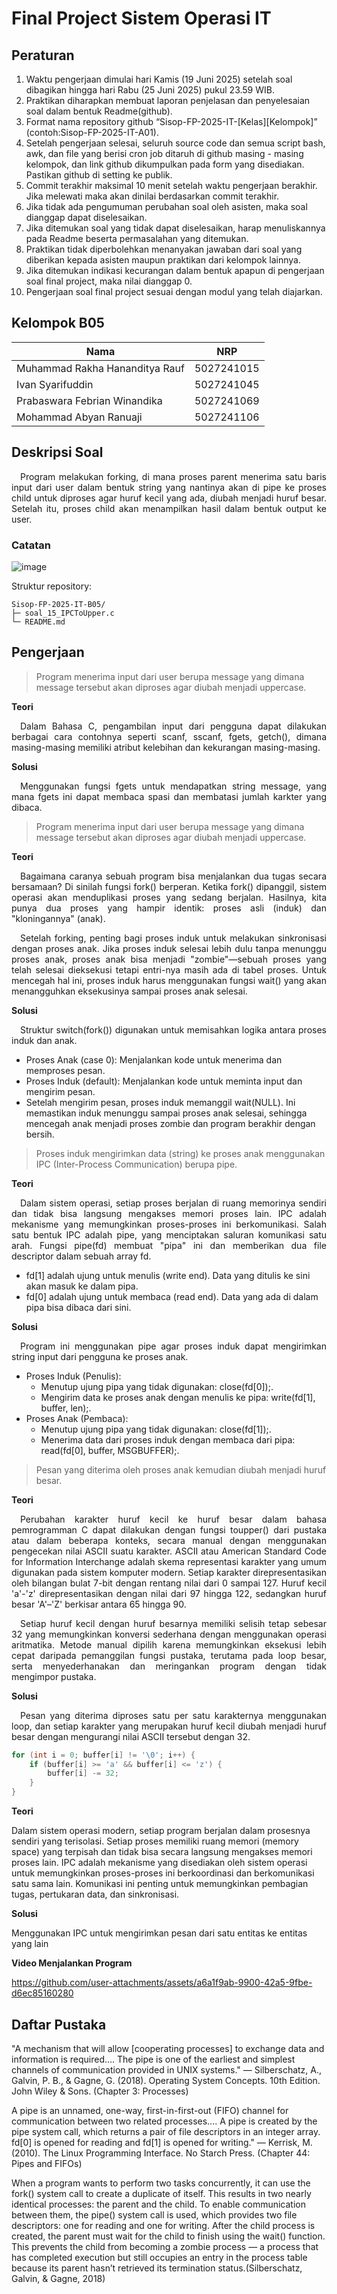 # Final Project Sistem Operasi IT

## Peraturan
1. Waktu pengerjaan dimulai hari Kamis (19 Juni 2025) setelah soal dibagikan hingga hari Rabu (25 Juni 2025) pukul 23.59 WIB.
2. Praktikan diharapkan membuat laporan penjelasan dan penyelesaian soal dalam bentuk Readme(github).
3. Format nama repository github “Sisop-FP-2025-IT-[Kelas][Kelompok]” (contoh:Sisop-FP-2025-IT-A01).
4. Setelah pengerjaan selesai, seluruh source code dan semua script bash, awk, dan file yang berisi cron job ditaruh di github masing - masing kelompok, dan link github dikumpulkan pada form yang disediakan. Pastikan github di setting ke publik.
5. Commit terakhir maksimal 10 menit setelah waktu pengerjaan berakhir. Jika melewati maka akan dinilai berdasarkan commit terakhir.
6. Jika tidak ada pengumuman perubahan soal oleh asisten, maka soal dianggap dapat diselesaikan.
7. Jika ditemukan soal yang tidak dapat diselesaikan, harap menuliskannya pada Readme beserta permasalahan yang ditemukan.
8. Praktikan tidak diperbolehkan menanyakan jawaban dari soal yang diberikan kepada asisten maupun praktikan dari kelompok lainnya.
9. Jika ditemukan indikasi kecurangan dalam bentuk apapun di pengerjaan soal final project, maka nilai dianggap 0.
10. Pengerjaan soal final project sesuai dengan modul yang telah diajarkan.

## Kelompok B05

Nama 				| NRP
---				| ---
Muhammad Rakha Hananditya Rauf 	| 5027241015
Ivan Syarifuddin 		| 5027241045
Prabaswara Febrian Winandika 	| 5027241069
Mohammad Abyan Ranuaji 		| 5027241106

## Deskripsi Soal

<p align="justify">
&emsp;Program melakukan forking, di mana proses parent menerima satu baris input dari user dalam bentuk string yang nantinya akan di pipe ke proses child untuk diproses agar huruf kecil yang ada, diubah menjadi huruf besar. Setelah itu, proses child akan menampilkan hasil dalam bentuk output ke user.
</p>
  
### Catatan

![image](https://github.com/user-attachments/assets/5b7bd25d-9982-4d06-aff9-ea079797616f)

Struktur repository:
```
Sisop-FP-2025-IT-B05/
├─ soal_15_IPCToUpper.c
└─ README.md
```

## Pengerjaan

> Program menerima input dari user berupa message yang dimana message tersebut akan diproses agar diubah menjadi uppercase.

**Teori**

<p align="justify">
&emsp;Dalam Bahasa C, pengambilan input dari pengguna dapat dilakukan berbagai cara contohnya seperti scanf, sscanf, fgets, getch(), dimana masing-masing memiliki atribut kelebihan dan kekurangan masing-masing.
</p>
  
**Solusi**

<p align="justify">
&emsp;Menggunakan fungsi fgets untuk mendapatkan string message, yang mana fgets ini dapat membaca spasi dan membatasi jumlah karkter yang dibaca.
</p>
  
> Program menerima input dari user berupa message yang dimana message tersebut akan diproses agar diubah menjadi uppercase.

**Teori**

<p align="justify">
&emsp;Bagaimana caranya sebuah program bisa menjalankan dua tugas secara bersamaan? Di sinilah fungsi fork() berperan. Ketika fork() dipanggil, sistem operasi akan menduplikasi proses yang sedang berjalan. Hasilnya, kita punya dua proses yang hampir identik: proses asli (induk) dan "kloningannya" (anak).
</p>

<p align="justify">
&emsp;Setelah forking, penting bagi proses induk untuk melakukan sinkronisasi dengan proses anak. Jika proses induk selesai lebih dulu tanpa menunggu proses anak, proses anak bisa menjadi "zombie"—sebuah proses yang telah selesai dieksekusi tetapi entri-nya masih ada di tabel proses. Untuk mencegah hal ini, proses induk harus menggunakan fungsi wait() yang akan menangguhkan eksekusinya sampai proses anak selesai.
</p>
  
**Solusi**

<p align="justify">
&emsp;Struktur switch(fork()) digunakan untuk memisahkan logika antara proses induk dan anak.
</p>

- Proses Anak (case 0): Menjalankan kode untuk menerima dan memproses pesan.
- Proses Induk (default): Menjalankan kode untuk meminta input dan mengirim pesan.
- Setelah mengirim pesan, proses induk memanggil wait(NULL). Ini memastikan induk menunggu sampai proses anak selesai, sehingga mencegah anak menjadi proses zombie dan program berakhir dengan bersih.

> Proses induk mengirimkan data (string) ke proses anak menggunakan IPC (Inter-Process Communication) berupa pipe.

**Teori**

<p align="justify">
&emsp;Dalam sistem operasi, setiap proses berjalan di ruang memorinya sendiri dan tidak bisa langsung mengakses memori proses lain. IPC adalah mekanisme yang memungkinkan proses-proses ini berkomunikasi. Salah satu bentuk IPC adalah pipe, yang menciptakan saluran komunikasi satu arah. Fungsi pipe(fd) membuat "pipa" ini dan memberikan dua file descriptor dalam sebuah array fd.
</p>

- fd[1] adalah ujung untuk menulis (write end). Data yang ditulis ke sini akan masuk ke dalam pipa.
- fd[0] adalah ujung untuk membaca (read end). Data yang ada di dalam pipa bisa dibaca dari sini.
  
**Solusi**

<p align="justify">
&emsp;Program ini menggunakan pipe agar proses induk dapat mengirimkan string input dari pengguna ke proses anak.
</p>

- Proses Induk (Penulis):
  - Menutup ujung pipa yang tidak digunakan: close(fd[0]);.
  - Mengirim data ke proses anak dengan menulis ke pipa: write(fd[1], buffer, len);.
- Proses Anak (Pembaca):
  - Menutup ujung pipa yang tidak digunakan: close(fd[1]);.
  - Menerima data dari proses induk dengan membaca dari pipa: read(fd[0], buffer, MSGBUFFER);.

> Pesan yang diterima oleh proses anak kemudian diubah menjadi huruf besar.

**Teori**

<p align="justify">
&emsp;Perubahan karakter huruf kecil ke huruf besar dalam bahasa pemrogramman C dapat dilakukan dengan fungsi toupper() dari pustaka <ctype.h> atau dalam beberapa konteks, secara manual dengan menggunakan pengecekan nilai ASCII suatu karakter. ASCII atau American Standard Code for Information Interchange adalah skema representasi karakter yang umum digunakan pada sistem komputer modern. Setiap karakter direpresentasikan oleh bilangan bulat 7-bit dengan rentang nilai dari 0 sampai 127. Huruf kecil 'a'-'z' direpresentasikan dengan nilai dari 97 hingga 122, sedangkan huruf besar 'A'–'Z' berkisar antara 65 hingga 90.
</p>

<p align="justify">
&emsp;Setiap huruf kecil dengan huruf besarnya memiliki selisih tetap sebesar 32 yang memungkinkan konversi sederhana dengan menggunakan operasi aritmatika. Metode manual dipilih karena memungkinkan eksekusi lebih cepat daripada pemanggilan fungsi pustaka, terutama pada loop besar, serta menyederhanakan dan meringankan program dengan tidak mengimpor pustaka.
</p>
  
**Solusi**

<p align="justify">
&emsp;Pesan yang diterima diproses satu per satu karakternya menggunakan loop, dan setiap karakter yang merupakan huruf kecil diubah menjadi huruf besar dengan mengurangi nilai ASCII tersebut dengan 32.
</p>

```c
for (int i = 0; buffer[i] != '\0'; i++) {
    if (buffer[i] >= 'a' && buffer[i] <= 'z') {
        buffer[i] -= 32;
    }
}
```

**Teori**

Dalam sistem operasi modern, setiap program berjalan dalam prosesnya sendiri yang terisolasi. Setiap proses memiliki ruang memori (memory space) yang terpisah dan tidak bisa secara langsung mengakses memori proses lain. IPC adalah mekanisme yang disediakan oleh sistem operasi untuk memungkinkan proses-proses ini berkoordinasi dan berkomunikasi satu sama lain. Komunikasi ini penting untuk memungkinkan pembagian tugas, pertukaran data, dan sinkronisasi.

**Solusi**

Menggunakan IPC untuk mengirimkan pesan dari satu entitas ke entitas yang lain



**Video Menjalankan Program**

https://github.com/user-attachments/assets/a6a1f9ab-9900-42a5-9fbe-d6ec85160280

## Daftar Pustaka

"A mechanism that will allow [cooperating processes] to exchange data and information is required.... The pipe is one of the earliest and simplest channels of communication provided in UNIX systems."
— Silberschatz, A., Galvin, P. B., & Gagne, G. (2018). Operating System Concepts. 10th Edition. John Wiley & Sons. (Chapter 3: Processes)

A pipe is an unnamed, one-way, first-in-first-out (FIFO) channel for communication between two related processes.... A pipe is created by the pipe system call, which returns a pair of file descriptors in an integer array. fd[0] is opened for reading and fd[1] is opened for writing."
— Kerrisk, M. (2010). The Linux Programming Interface. No Starch Press. (Chapter 44: Pipes and FIFOs)

When a program wants to perform two tasks concurrently, it can use the fork() system call to create a duplicate of itself. This results in two nearly identical processes: the parent and the child. To enable communication between them, the pipe() system call is used, which provides two file descriptors: one for reading and one for writing. After the child process is created, the parent must wait for the child to finish using the wait() function. This prevents the child from becoming a zombie process — a process that has completed execution but still occupies an entry in the process table because its parent hasn’t retrieved its termination status.(Silberschatz, Galvin, & Gagne, 2018)
